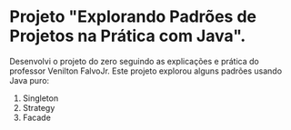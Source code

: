 # Projeto "Explorando Padrões de Projetos na Prática com Java".

Desenvolvi o projeto do zero seguindo as explicações e prática do professor Venilton FalvoJr.
Este projeto explorou alguns padrões usando Java puro:

1. Singleton
2. Strategy
3. Facade
